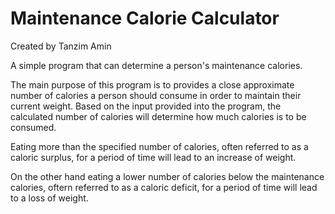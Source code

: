 # Maintenance Calorie Calculator
Created by Tanzim Amin

A simple program that can determine a person's maintenance calories.

The main purpose of this program is to provides a close approximate number of calories a person should consume in order to maintain their current weight. Based on the input provided into the program, the calculated number of calories will determine how much calories is to be consumed. 

Eating more than the specified number of calories, often referred to as a caloric surplus, for a period of time will lead to an increase of weight. 

On the other hand eating a lower number of calories below the maintenance calories, oftern referred to as a caloric deficit, for a period of time will lead to a loss of weight.
